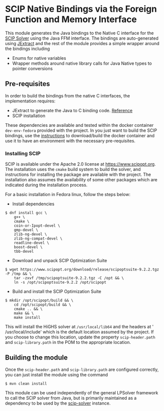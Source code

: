 # SCIP Native Bindings via the Foreign Function and Memory Interface

This module generates the Java bindings to the Native C interface for
the [SCIP Solver](https://www.scipopt.org)
using the Java FFM interface. The bindings are auto-generated
using [JExtract](https://jdk.java.net/jextract/) and the rest of the module
provides a simple wrapper around the bindings including

* Enums for native variables
* Wrapper methods around native library calls for Java Native types to pointer
  conversions

## Pre-requisites

In order to build the bindings from the native C interfaces, the implementation
requires:

* JExtract to generate the Java to C binding
  code. [Reference](../README.md#step-1-install-and-configure-jextract)
* SCIP installation

These dependencies are available and tested within the docker container
`dev-env-fedora` provided with the project. In you just want to build the SCIP
bindings, use the [instructions](../dev-env-fedora/README.md) to download/build
the docker container and use it to have an environment with the necessary
pre-requisites.

### Installing SCIP

SCIP is available under the Apache 2.0 license at https://www.scipopt.org. The
installation uses the `cmake` build system to build the solver, and instructions
for installing the package are available with the project. The installation also
assumes the availability of some other packages which are indicated during the
installation process.

For a basic installation in Fedora linux, follow the steps below:

* Install dependencies

```shell
$ dnf install gcc \
    g++ \
    cmake \
    coin-or-Ipopt-devel \
    gmp-devel \
    zlib-ng-devel \
    zlib-ng-compat-devel \
    readline-devel \
    boost-devel \
    tbb-devel
```

* Download and unpack SCIP Optimization Suite

```shell
$ wget https://www.scipopt.org/download/release/scipoptsuite-9.2.2.tgz -P /tmp && \
    tar -zxvf /tmp/scipoptsuite-9.2.2.tgz -C /opt && \
    ln -s /opt/scipoptsuite-9.2.2 /opt/scipopt
```

* Build and install the SCIP Optimization Suite

```shell
$ mkdir /opt/scipopt/build && \
    cd /opt/scipopt/build && \
    cmake .. && \
    make && \
    make install
```

This will install the HiGHS solver at `/usr/local/lib64` and the headers at '
/usr/local/include' which is the default location assumed by the project. If you
choose to change this location, update the property `scip-header.path` and
`scip-library.path` in the POM to the appropriate location.

## Building the module

Once the `scip-header.path`  and `scip-library.path` are configured correctly,
you can just install the module using the command

```
$ mvn clean install
```

This module can be used independently of the general LPSolver framework to call
the SCIP solver from Java, but is primarily maintained as a dependency to be
used by the [scip-solver](../scip-solver/README.md) instance.
